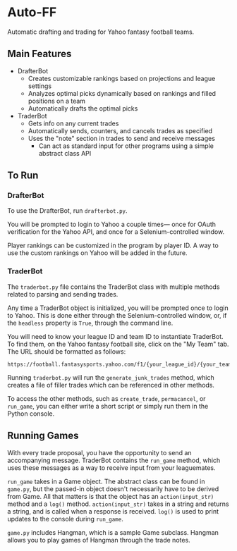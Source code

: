 # Auto-FF
Automatic drafting and trading for Yahoo fantasy football teams.

## Main Features
- DrafterBot
  - Creates customizable rankings based on projections and league settings
  - Analyzes optimal picks dynamically based on rankings and filled positions on a team
  - Automatically drafts the optimal picks
- TraderBot
  - Gets info on any current trades
  - Automatically sends, counters, and cancels trades as specified
  - Uses the "note" section in trades to send and receive messages
    - Can act as standard input for other programs using a simple abstract class API

## To Run

### DrafterBot

To use the DrafterBot, run `drafterbot.py`.

You will be prompted to login to Yahoo a couple times— once for OAuth verification for the Yahoo API, and once for a Selenium-controlled window.

Player rankings can be customized in the program by player ID. A way to use the custom rankings on Yahoo will be added in the future.

### TraderBot

The `traderbot.py` file contains the TraderBot class with multiple methods related to parsing and sending trades.

Any time a TraderBot object is initialized, you will be prompted once to login to Yahoo. This is done either through the Selenium-controlled window, or, if the `headless` property is `True`, through the command line.

You will need to know your league ID and team ID to instantiate TraderBot. To find them, on the Yahoo fantasy football site, click on the "My Team" tab. The URL should be formatted as follows:
```
https://football.fantasysports.yahoo.com/f1/{your_league_id}/{your_team_id}
```

Running `traderbot.py` will run the `generate_junk_trades` method, which creates a file of filler trades which can be referenced in other methods.

To access the other methods, such as `create_trade`, `permacancel`, or `run_game`, you can either write a short script or simply run them in the Python console.

## Running Games

With every trade proposal, you have the opportunity to send an accompanying message. TraderBot contains the `run_game` method, which uses these messages as a way to receive input from your leaguemates.

`run_game` takes in a Game object. The abstract class can be found in `game.py`, but the passed-in object doesn't necessarily have to be derived from Game. All that matters is that the object has an `action(input_str)` method and a `log()` method. `action(input_str)` takes in a string and returns a string, and is called when a response is received. `log()` is used to print updates to the console during `run_game`.

`game.py` includes Hangman, which is a sample Game subclass. Hangman allows you to play games of Hangman through the trade notes.


